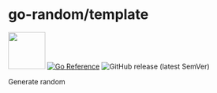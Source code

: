 # go-random/template

<img src="https://storage.googleapis.com/gopherizeme.appspot.com/gophers/554de4d85f68c1d9cf6ab4c6d4a07a2aa21f8056.png" width="75" height="75"> [![Go Reference](https://pkg.go.dev/badge/github.com/go-random/template.svg)](https://pkg.go.dev/github.com/go-random/template)
![GitHub release (latest SemVer)](https://img.shields.io/github/v/release/go-random/template)

Generate random <template> with Go, simple and fast.

## Contributing

Contributions are highly appreciated and always welcome.
Have a look through existing [Issues](https://github.com/go-random/template/issues) and [Pull Requests](https://github.com/go-random/template/pulls) that you could help with.
